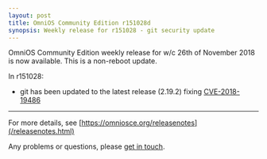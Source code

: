 ```yaml
---
layout: post
title: OmniOS Community Edition r151028d
synopsis: Weekly release for r151028 - git security update
---
```

OmniOS Community Edition weekly release for w/c 26th of November 2018 is
now available. This is a non-reboot update.

In r151028:

* git has been updated to the latest release (2.19.2)
  fixing [CVE-2018-19486](https://cve.mitre.org/cgi-bin/cvename.cgi?name=2018-19486)

---

For more details, see [https://omniosce.org/releasenotes](/releasenotes.html)

Any problems or questions, please [get in touch](/about/contact.html).
